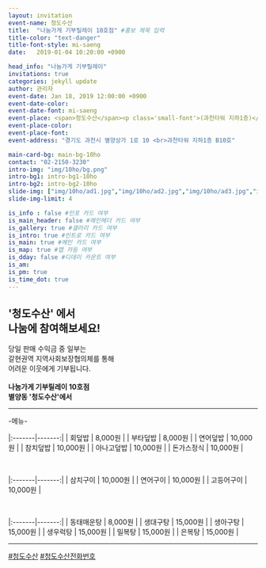 ```yaml
---
layout: invitation
event-name: 청도수산
title:  "나눔가게 기부릴레이 10호점" #홍보 제목 입력
title-color: "text-danger"
title-font-style: mi-saeng
date:   2019-01-04 10:20:00 +0900

head_info: "나눔가게 기부릴레이"
invitations: true
categories: jekyll update
author: 관리자
event-date: Jan 18, 2019 12:00:00 +0900
event-date-color:
event-date-font: mi-saeng
event-place: <span>청도수산</span><p class='small-font'>(과천타워 지하1층)</p>
event-place-color:
event-place-font:
event-address: "경기도 과천시 별양상가 1로 10 <br>과천타워 지하1층 B10호"

main-card-bg: main-bg-10ho
contact: "02-2150-3230"
intro-img: "img/10ho/bg.png"
intro-bg1: intro-bg1-10ho
intro-bg2: intro-bg2-10ho
slide-img: ["img/10ho/ad1.jpg","img/10ho/ad2.jpg","img/10ho/ad3.jpg","img/10ho/ad4.jpg","img/10ho/ad5.jpg","img/10ho/ad6.jpg","img/10ho/ad7.jpg","img/10ho/ad8.jpg","img/10ho/ad9.jpg","img/10ho/ad10.jpg",]
slide-img-limit: 4

is_info : false #인포 카드 여부
is_main_header: false #메인헤더 카드 여부
is_gallery: true #갤러리 카드 여부
is_intro: true #인트로 카드 여부
is_main: true #메인 카드 여부
is_map: true #맵 카등 여부
is_dday: false #디데이 카운트 여부
is_am:
is_pm: true
is_time_dot: true
---
```


## '청도수산' 에서 <br> 나눔에 참여해보세요!

당일 판매 수익금 중 일부는
<br>
갈현권역 지역사회보장협의체를 통해
<br>
어려운 이웃에게 기부됩니다.
<br>
<br>
**나눔가게 기부릴레이 10호점 <br>별양동 '청도수산'에서**

---
-메뉴-
<br>

|:-------|-------:|
| 회덮밥 | 8,000원 |
| 부타덮밥 | 8,000원 |
| 연어덮밥 | 10,000원 |
| 참치덮밥 | 10,000원 |
| 아나고덮밥 | 10,000원 |
| 돈가스정식 | 10,000원 |

<br>

|:-------|-------:|
| 삼치구이 | 10,000원 |
| 연어구이 | 10,000원 |
| 고등어구이 | 10,000원 |

<br>

|:-------|-------:|
| 동태매운탕 | 8,000원 |
| 생대구탕 | 15,000원 |
| 생아구탕 | 15,000원 |
| 생우럭탕 | 15,000원 |
| 밀복탕 | 15,000원 |
| 은복탕 | 15,000원 |

---
[#청도수산](https://haewon1626.modoo.at) [#청도수산전화번호](tel:02-503-1616)
